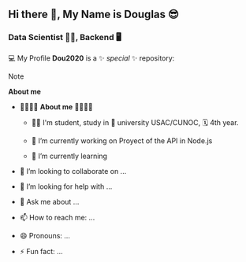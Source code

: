 ## Hi there 👋, My Name is Douglas 😎
### Data Scientist 	👨‍💻, Backend 🖥️

💻 My Profile **Dou2020** is a ✨ _special_ ✨ repository:

> [!NOTE]
> **About me**

- 🔵🔵🔵🔵 **About me** 🔵🔵🔵🔵
    - 👨‍🎓 I'm student, study in 🏫 university USAC/CUNOC, 🗓️ 4th year.

    - 🔭 I’m currently working on Proyect of the API in Node.js
    - 🌱 I’m currently learning

- 👯 I’m looking to collaborate on ...
- 🤔 I’m looking for help with ...
- 💬 Ask me about ...
- 📫 How to reach me: ...
- 😄 Pronouns: ...
- ⚡ Fun fact: ...
